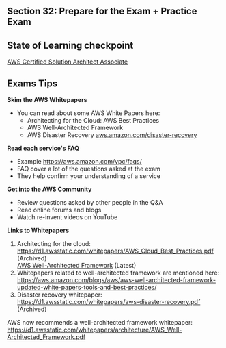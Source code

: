 ## Section 32: Prepare for the Exam + Practice Exam
## State of Learning checkpoint
[AWS Certified Solution Architect Associate](https://aws.amazon.com/certification/certified-solutions-architect-associate/)  

## Exams Tips
__Skim the AWS Whitepapers__  
* You can read about some AWS White Papers here:
  - Architecting for the Cloud: AWS Best Practices
  - AWS Well-Architected Framework
  - AWS Disaster Recovery [aws.amazon.com/disaster-recovery](aws.amazon.com/disaster-recovery)

__Read each service's FAQ__  
* Example https://aws.amazon.com/vpc/faqs/
* FAQ cover a lot of the questions asked at the exam
* They help confirm your understanding of a service

__Get into the AWS Community__  
* Review questions asked by other people in the Q&A
* Read online forums and blogs
* Watch re-invent videos on YouTube


__Links to Whitepapers__  
1. Architecting for the cloud: https://d1.awsstatic.com/whitepapers/AWS_Cloud_Best_Practices.pdf (Archived)  
[AWS Well-Architected Framework](https://docs.aws.amazon.com/wellarchitected/latest/framework/welcome.html) (Latest)
2. Whitepapers related to well-architected framework are mentioned here: https://aws.amazon.com/blogs/aws/aws-well-architected-framework-updated-white-papers-tools-and-best-practices/
3. Disaster recovery whitepaper: https://d1.awsstatic.com/whitepapers/aws-disaster-recovery.pdf (Archived)

AWS now recommends a well-architected framework whitepaper: https://d1.awsstatic.com/whitepapers/architecture/AWS_Well-Architected_Framework.pdf
